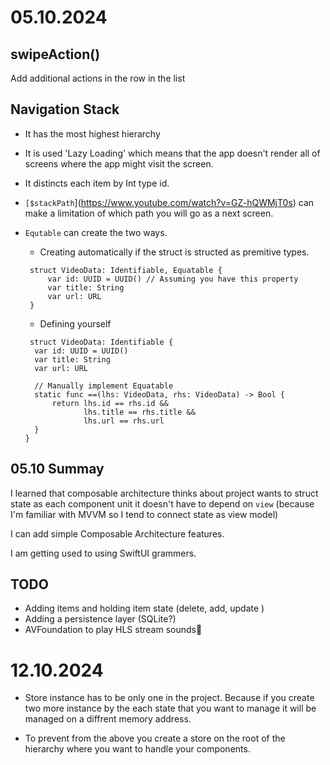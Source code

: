 # 05.10.2024

## swipeAction()
Add additional actions in the row in the list

## Navigation Stack
- It has the most highest hierarchy
- It is used 'Lazy Loading' which means that the app doesn't render all of screens where the app might visit the screen.
- It distincts each item by Int type id.
- `[$stackPath`](https://www.youtube.com/watch?v=GZ-hQWMjT0s) can make a limitation of which path you will go as a next screen.
- `Equtable` can create the two ways. 
  - Creating automatically if the struct is structed as premitive types.
  ```
   struct VideoData: Identifiable, Equatable {
       var id: UUID = UUID() // Assuming you have this property
       var title: String
       var url: URL
   }
  ```

  - Defining yourself
  ```
   struct VideoData: Identifiable {
    var id: UUID = UUID()
    var title: String
    var url: URL
    
    // Manually implement Equatable
    static func ==(lhs: VideoData, rhs: VideoData) -> Bool {
        return lhs.id == rhs.id &&
               lhs.title == rhs.title &&
               lhs.url == rhs.url
    }
  }
  ```


## 05.10 Summay
I learned that composable architecture thinks about project wants to struct state as each component unit it doesn't have to depend on `view` (because I'm familiar with MVVM so I tend to connect state as view model)

I can add simple Composable Architecture features.

I am getting used to using SwiftUI grammers.

## TODO
- Adding items and holding item state (delete, add, update )
- Adding a persistence layer (SQLite?)
- AVFoundation to play HLS stream sounds🎼


# 12.10.2024
- Store instance has to be only one in the project. Because if you create two more instance by the each state that you want to manage it will be managed on a diffrent memory address.

- To prevent from the above you create a store on the root of the hierarchy where you want to handle your components.


